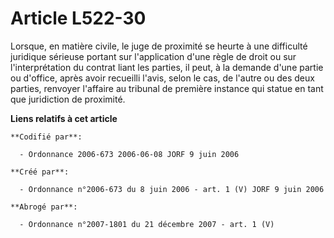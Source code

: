 # Article L522-30

Lorsque, en matière civile, le juge de proximité se heurte à une difficulté juridique sérieuse portant sur l'application
d'une règle de droit ou sur l'interprétation du contrat liant les parties, il peut, à la demande d'une partie ou d'office,
après avoir recueilli l'avis, selon le cas, de l'autre ou des deux parties, renvoyer l'affaire au tribunal de première
instance qui statue en tant que juridiction de proximité.

**Liens relatifs à cet article**

	**Codifié par**:

	  - Ordonnance 2006-673 2006-06-08 JORF 9 juin 2006

	**Créé par**:

	  - Ordonnance n°2006-673 du 8 juin 2006 - art. 1 (V) JORF 9 juin 2006

	**Abrogé par**:

	  - Ordonnance n°2007-1801 du 21 décembre 2007 - art. 1 (V)
